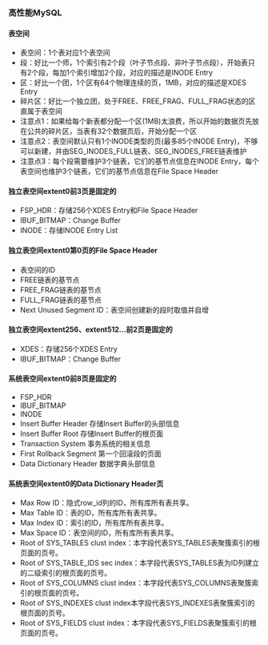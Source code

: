 ### 高性能MySQL

#### 表空间
* 表空间：1个表对应1个表空间
* 段：好比一个师，1个索引有2个段（叶子节点段、非叶子节点段），开始表只有2个段，每加1个索引增加2个段，对应的描述是INODE Entry
* 区：好比一个团，1个区有64个物理连续的页，1MB，对应的描述是XDES Entry
* 碎片区：好比一个独立团，处于FREE、FREE_FRAG、FULL_FRAG状态的区直属于表空间
* 注意点1：如果给每个新表都分配一个区(1MB)太浪费，所以开始的数据页先放在公共的碎片区，当表有32个数据页后，开始分配一个区
* 注意点2：表空间默认只有1个INODE类型的页(最多85个INODE Entry)，不够可以新建，并由SEG_INODES_FULL链表、SEG_INODES_FREE链表维护
* 注意点3：每个段需要维护3个链表，它们的基节点信息在INODE Entry，每个表空间也维护3个链表，它们的基节点信息在File Space Header

#### 独立表空间extent0前3页是固定的
* FSP_HDR：存储256个XDES Entry和File Space Header
* IBUF_BITMAP：Change Buffer
* INODE：存储INODE Entry List

#### 独立表空间extent0第0页的File Space Header
* 表空间的ID
* FREE链表的基节点
* FREE_FRAG链表的基节点
* FULL_FRAG链表的基节点
* Next Unused Segment ID：表空间创建新的段时取值并自增

#### 独立表空间extent256、extent512...前2页是固定的
* XDES：存储256个XDES Entry
* IBUF_BITMAP：Change Buffer

#### 系统表空间extent0前8页是固定的
* FSP_HDR
* IBUF_BITMAP
* INODE
* Insert Buffer Header	存储Insert Buffer的头部信息
* Insert Buffer Root	存储Insert Buffer的根页面
* Transaction System	事务系统的相关信息
* First Rollback Segment	第一个回滚段的页面
* Data Dictionary Header	数据字典头部信息

#### 系统表空间extent0的Data Dictionary Header页
* Max Row ID：隐式row_id列的ID，所有库所有表共享。
* Max Table ID：表的ID，所有库所有表共享。
* Max Index ID：索引的ID，所有库所有表共享。
* Max Space ID：表空间的ID，所有库所有表共享。
* Root of SYS_TABLES clust index：本字段代表SYS_TABLES表聚簇索引的根页面的页号。
* Root of SYS_TABLE_IDS sec index：本字段代表SYS_TABLES表为ID列建立的二级索引的根页面的页号。
* Root of SYS_COLUMNS clust index：本字段代表SYS_COLUMNS表聚簇索引的根页面的页号。
* Root of SYS_INDEXES clust index本字段代表SYS_INDEXES表聚簇索引的根页面的页号。
* Root of SYS_FIELDS clust index：本字段代表SYS_FIELDS表聚簇索引的根页面的页号。



